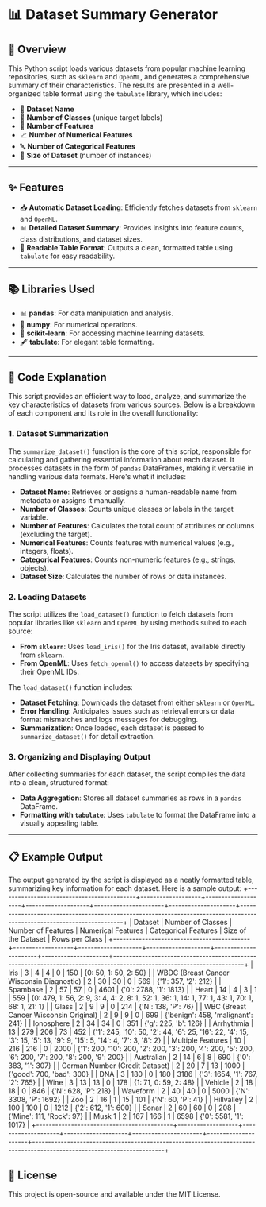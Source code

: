 # 📊 Dataset Summary Generator

## 🚀 Overview
This Python script loads various datasets from popular machine learning repositories, such as `sklearn` and `OpenML`, and generates a comprehensive summary of their characteristics. The results are presented in a well-organized table format using the `tabulate` library, which includes:

- 📂 **Dataset Name**
- 🔢 **Number of Classes** (unique target labels)
- 🧮 **Number of Features**
- 📈 **Number of Numerical Features**
- 🔤 **Number of Categorical Features**
- 📏 **Size of Dataset** (number of instances)

---

## ✨ Features

- 📥 **Automatic Dataset Loading**: Efficiently fetches datasets from `sklearn` and `OpenML`.
- 📊 **Detailed Dataset Summary**: Provides insights into feature counts, class distributions, and dataset sizes.
- 📝 **Readable Table Format**: Outputs a clean, formatted table using `tabulate` for easy readability.


---

## 📚 Libraries Used

- 📊 **pandas**: For data manipulation and analysis.
- 🔢 **numpy**: For numerical operations.
- 🤖 **scikit-learn**: For accessing machine learning datasets.
- 🖋 **tabulate**: For elegant table formatting.

---

## 📝 Code Explanation

This script provides an efficient way to load, analyze, and summarize the key characteristics of datasets from various sources. Below is a breakdown of each component and its role in the overall functionality:

### 1. Dataset Summarization

The `summarize_dataset()` function is the core of this script, responsible for calculating and gathering essential information about each dataset. It processes datasets in the form of `pandas` DataFrames, making it versatile in handling various data formats. Here's what it includes:

- **Dataset Name**: Retrieves or assigns a human-readable name from metadata or assigns it manually.
- **Number of Classes**: Counts unique classes or labels in the target variable.
- **Number of Features**: Calculates the total count of attributes or columns (excluding the target).
- **Numerical Features**: Counts features with numerical values (e.g., integers, floats).
- **Categorical Features**: Counts non-numeric features (e.g., strings, objects).
- **Dataset Size**: Calculates the number of rows or data instances.

### 2. Loading Datasets

The script utilizes the `load_dataset()` function to fetch datasets from popular libraries like `sklearn` and `OpenML` by using methods suited to each source:

- **From `sklearn`**: Uses `load_iris()` for the Iris dataset, available directly from `sklearn`.
- **From OpenML**: Uses `fetch_openml()` to access datasets by specifying their OpenML IDs.

The `load_dataset()` function includes:

- **Dataset Fetching**: Downloads the dataset from either `sklearn` or `OpenML`.
- **Error Handling**: Anticipates issues such as retrieval errors or data format mismatches and logs messages for debugging.
- **Summarization**: Once loaded, each dataset is passed to `summarize_dataset()` for detail extraction.

### 3. Organizing and Displaying Output

After collecting summaries for each dataset, the script compiles the data into a clean, structured format:

- **Data Aggregation**: Stores all dataset summaries as rows in a `pandas` DataFrame.
- **Formatting with `tabulate`**: Uses `tabulate` to format the DataFrame into a visually appealing table.

---

## 📋 Example Output

The output generated by the script is displayed as a neatly formatted table, summarizing key information for each dataset. Here is a sample output:
+-------------------------------------------+-------------------+--------------------+--------------------+----------------------+---------------------+-----------------------------------------------------------------------------------------------------------------------+
|                  Dataset                  | Number of Classes | Number of Features | Numerical Features | Categorical Features | Size of the Dataset |                                                    Rows per Class                                                     |
+-------------------------------------------+-------------------+--------------------+--------------------+----------------------+---------------------+-----------------------------------------------------------------------------------------------------------------------+
|                   Iris                    |         3         |         4          |         4          |          0           |         150         |                                                 {0: 50, 1: 50, 2: 50}                                                 |
| WBDC (Breast Cancer Wisconsin Diagnostic) |         2         |         30         |         30         |          0           |         569         |                                                 {'1': 357, '2': 212}                                                  |
|                 Spambase                  |         2         |         57         |         57         |          0           |        4601         |                                                {'0': 2788, '1': 1813}                                                 |
|                   Heart                   |        14         |         4          |         3          |          1           |         559         |            {0: 479, 1: 56, 2: 9, 3: 4, 4: 2, 8: 1, 52: 1, 36: 1, 14: 1, 77: 1, 43: 1, 70: 1, 68: 1, 21: 1}            |
|                   Glass                   |         2         |         9          |         9          |          0           |         214         |                                                  {'N': 138, 'P': 76}                                                  |
|  WBC (Breast Cancer Wisconsin Original)   |         2         |         9          |         9          |          0           |         699         |                                           {'benign': 458, 'malignant': 241}                                           |
|                Ionosphere                 |         2         |         34         |         34         |          0           |         351         |                                                 {'g': 225, 'b': 126}                                                  |
|                Arrhythmia                 |        13         |        279         |        206         |          73          |         452         | {'1': 245, '10': 50, '2': 44, '6': 25, '16': 22, '4': 15, '3': 15, '5': 13, '9': 9, '15': 5, '14': 4, '7': 3, '8': 2} |
|             Multiple Features             |        10         |        216         |        216         |          0           |        2000         |         {'1': 200, '10': 200, '2': 200, '3': 200, '4': 200, '5': 200, '6': 200, '7': 200, '8': 200, '9': 200}         |
|                Australian                 |         2         |         14         |         6          |          8           |         690         |                                                 {'0': 383, '1': 307}                                                  |
|      German Number (Credit Dataset)       |         2         |         20         |         7          |          13          |        1000         |                                               {'good': 700, 'bad': 300}                                               |
|                    DNA                    |         3         |        180         |         0          |         180          |        3186         |                                            {'3': 1654, '1': 767, '2': 765}                                            |
|                   Wine                    |         3         |         13         |         13         |          0           |         178         |                                                 {1: 71, 0: 59, 2: 48}                                                 |
|                  Vehicle                  |         2         |         18         |         18         |          0           |         846         |                                                 {'N': 628, 'P': 218}                                                  |
|                 Waveform                  |         2         |         40         |         40         |          0           |        5000         |                                                {'N': 3308, 'P': 1692}                                                 |
|                    Zoo                    |         2         |         16         |         1          |          15          |         101         |                                                  {'N': 60, 'P': 41}                                                   |
|                Hillvalley                 |         2         |        100         |        100         |          0           |        1212         |                                                 {'2': 612, '1': 600}                                                  |
|                   Sonar                   |         2         |         60         |         60         |          0           |         208         |                                               {'Mine': 111, 'Rock': 97}                                               |
|                  Musk 1                   |         2         |        167         |        166         |          1           |        6598         |                                                {'0': 5581, '1': 1017}                                                 |
+-------------------------------------------+-------------------+--------------------+--------------------+----------------------+---------------------+-----------------------------------------------------------------------------------------------------------------------+


## 📜 License
This project is open-source and available under the MIT License.
